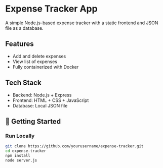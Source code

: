 # Expense Tracker App

A simple Node.js-based expense tracker with a static frontend and JSON file as a database.

## Features

- Add and delete expenses
- View list of expenses
- Fully containerized with Docker

## Tech Stack

- Backend: Node.js + Express
- Frontend: HTML + CSS + JavaScript
- Database: Local JSON file

## 🚀 Getting Started

### Run Locally

```bash
git clone https://github.com/yourusername/expense-tracker.git
cd expense-tracker
npm install
node server.js
